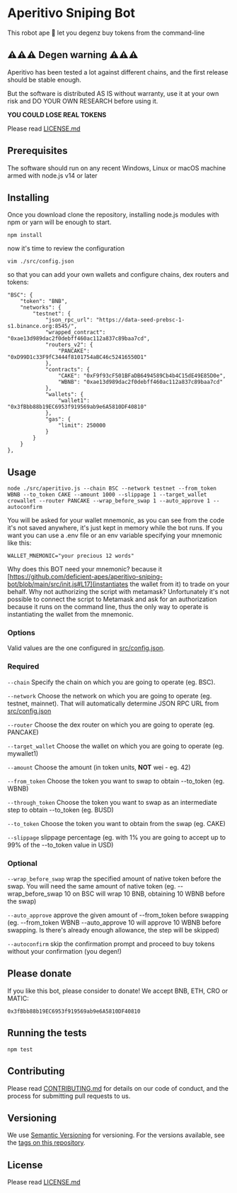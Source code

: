 # Aperitivo Sniping Bot

This robot ape 🦍 let you degenz buy tokens from the command-line

## ⚠️⚠️⚠️ Degen warning ⚠️⚠️⚠️

Aperitivo has been tested a lot against different chains, and the first release should be stable enough.

But the software is distributed AS IS without warranty, use it at your own risk and DO YOUR OWN RESEARCH before using it.

**YOU COULD LOSE REAL TOKENS**

Please read [LICENSE.md](LICENSE.md)

## Prerequisites

The software should run on any recent Windows, Linux or macOS machine armed with node.js v14 or later

## Installing

Once you download clone the repository, installing node.js modules with npm or yarn will be enough to start.

    npm install

now it's time to review the configuration

    vim ./src/config.json
so that you can add your own wallets and configure chains, dex routers and tokens:

    "BSC": {
        "token": "BNB",
        "networks": {
            "testnet": {
                "json_rpc_url": "https://data-seed-prebsc-1-s1.binance.org:8545/",
                "wrapped_contract": "0xae13d989dac2f0debff460ac112a837c89baa7cd",
                "routers_v2": {
                    "PANCAKE": "0xD99D1c33F9fC3444f8101754aBC46c52416550D1"
                },
                "contracts": {
                    "CAKE": "0xF9f93cF501BFaDB6494589Cb4b4C15dE49E85D0e",
                    "WBNB": "0xae13d989dac2f0debff460ac112a837c89baa7cd"
                },
                "wallets": {
                    "wallet1": "0x3fBbb88b19EC6953f919569ab9e6A5810DF40810"
                },
                "gas": {
                    "limit": 250000
                }
            }
        }  
    },

## Usage
    node ./src/aperitivo.js --chain BSC --network testnet --from_token WBNB --to_token CAKE --amount 1000 --slippage 1 --target_wallet crowallet --router PANCAKE --wrap_before_swap 1 --auto_approve 1 --autoconfirm

You will be asked for your wallet mnemonic, as you can see from the code it's not saved anywhere, it's just kept in memory while the bot runs. If you want you can use a .env file or an env variable specifying your mnemonic like this:

    WALLET_MNEMONIC="your precious 12 words"

Why does this BOT need your mnemonic? because it [https://github.com/deficient-apes/aperitivo-sniping-bot/blob/main/src/init.js#L17](instantiates the wallet from it) to trade on your behalf. Why not authorizing the script with metamask? Unfortunately it's not possible to connect the script to Metamask and ask for an authorization because it runs on the command line, thus the only way to operate is instantiating the wallet from the mnemonic.

### Options
Valid values are the one configured in [src/config.json](src/config.json).

### Required

  `--chain` Specify the chain on which you are going to operate (eg. BSC).

  `--network` Choose the network on which you are going to operate (eg. testnet, mainnet). That will automatically determine JSON RPC URL from [src/config.json](src/config.json)

  `--router` Choose the dex router on which you are going to operate (eg. PANCAKE)

  `--target_wallet` Choose the wallet on which you are going to operate (eg. mywallet1)

  `--amount` Choose the amount (in token units, **NOT** wei - eg. 42)

  `--from_token` Choose the token you want to swap to obtain --to_token (eg. WBNB)

  `--through_token` Choose the token you want to swap as an intermediate step to obtain --to_token (eg. BUSD)

  `--to_token` Choose the token you want to obtain from the swap (eg. CAKE)

  `--slippage` slippage percentage (eg. with 1% you are going to accept up to 99% of the --to_token value in USD)

### Optional

  `--wrap_before_swap` wrap the specified amount of native token before the swap. You will need the same amount of native token (eg. --wrap_before_swap 10 on BSC will wrap 10 BNB, obtaining 10 WBNB before the swap)

  `--auto_approve` approve the given amount of --from_token before swapping (eg. --from_token WBNB --auto_approve 10 will approve 10 WBNB before swapping. Is there's already enough allowance, the step will be skipped)

  `--autoconfirm` skip the confirmation prompt and proceed to buy tokens without your confirmation (you degen!)

## Please donate
If you like this bot, please consider to donate! We accept BNB, ETH, CRO or MATIC:

    0x3fBbb88b19EC6953f919569ab9e6A5810DF40810

## Running the tests
    npm test

## Contributing

Please read [CONTRIBUTING.md](CONTRIBUTING.md) for details on our code
of conduct, and the process for submitting pull requests to us.

## Versioning

We use [Semantic Versioning](http://semver.org/) for versioning. For the versions
available, see the [tags on this
repository](https://github.com/deficient-apes/aperitivo-sniping-bot/tags).

## License

Please read [LICENSE.md](LICENSE.md)
